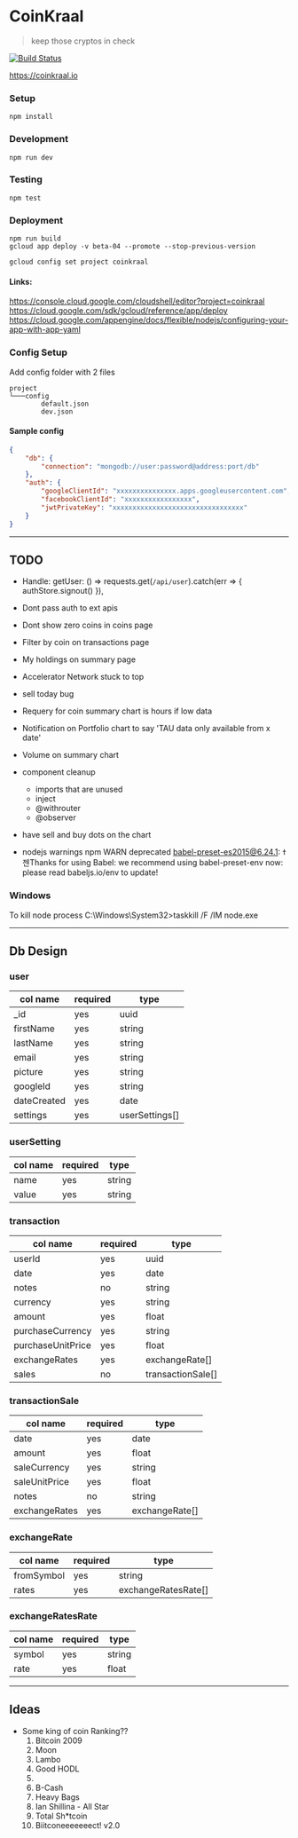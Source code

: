 # CoinKraal
> keep those cryptos in check

[![Build Status](https://travis-ci.org/DeanVanNiekerk/coinkraal.svg?branch=master)](https://travis-ci.org/DeanVanNiekerk/coinkraal)

https://coinkraal.io

### Setup
```shell
npm install
```

### Development
```shell
npm run dev
```

### Testing
```shell
npm test
```

### Deployment
```shell
npm run build
gcloud app deploy -v beta-04 --promote --stop-previous-version

gcloud config set project coinkraal
```

#### Links:

https://console.cloud.google.com/cloudshell/editor?project=coinkraal
https://cloud.google.com/sdk/gcloud/reference/app/deploy
https://cloud.google.com/appengine/docs/flexible/nodejs/configuring-your-app-with-app-yaml


### Config Setup

Add config folder with 2 files

```
project
└───config
        default.json
        dev.json
```

#### Sample config
```json
{
    "db": {
        "connection": "mongodb://user:password@address:port/db"
    },
    "auth": {
        "googleClientId": "xxxxxxxxxxxxxxx.apps.googleusercontent.com",
        "facebookClientId": "xxxxxxxxxxxxxxxxx",
        "jwtPrivateKey": "xxxxxxxxxxxxxxxxxxxxxxxxxxxxxxxxx"
    }
}
```

---

## TODO

- Handle: getUser: () => requests.get(`/api/user`).catch(err => { authStore.signout() }),
- Dont pass auth to ext apis
- Dont show zero coins in coins page
- Filter by coin on transactions page
- My holdings on summary page
- Accelerator Network stuck to top
- sell today bug

- Requery for coin summary chart is hours if low data
- Notification on Portfolio chart to say 'TAU data only available from x date'
- Volume on summary chart
- component cleanup 
    - imports that are unused
    - inject
    - @withrouter
    - @observer
- have sell and buy dots on the chart

- nodejs warnings
    npm WARN deprecated babel-preset-es2015@6.24.1: ߙ젠Thanks for using Babel: we recommend using babel-preset-env now: please read babeljs.io/env to update! 


### Windows
To kill node process
C:\Windows\System32>taskkill /F /IM node.exe

---

## Db Design

### user

|col name           |required   |type               |
|-------------------|-----------|-------------------|
|_id 	            |yes        |uuid               |
|firstName		    |yes        |string             |
|lastName           |yes        |string             |
|email   	        |yes        |string             |
|picture		    |yes        |string             |
|googleId	        |yes        |string             |
|dateCreated        |yes        |date               |
|settings	        |yes        |userSettings[]     |

### userSetting

|col name           |required   |type               |
|-------------------|-----------|-------------------|
|name 	            |yes        |string             |
|value		        |yes        |string             |


### transaction

|col name           |required   |type               |
|-------------------|-----------|-------------------|
|userId			    |yes        |uuid               |
|date               |yes        |date               |
|notes   	        |no         |string             |
|currency		    |yes        |string             |
|amount	            |yes        |float              |
|purchaseCurrency   |yes        |string             |
|purchaseUnitPrice	|yes        |float              |
|exchangeRates	    |yes        |exchangeRate[]     |
|sales			    |no         |transactionSale[]  |


### transactionSale

|col name           |required   |type               |
|-------------------|-----------|-------------------|
|date               |yes        |date               |
|amount   	        |yes        |float              |
|saleCurrency		|yes        |string             |
|saleUnitPrice	    |yes        |float              |
|notes              |no         |string             |
|exchangeRates	    |yes        |exchangeRate[]     |


### exchangeRate

|col name           |required   |type               |
|-------------------|-----------|-------------------|
|fromSymbol         |yes        |string             |
|rates   	        |yes        |exchangeRatesRate[]|


### exchangeRatesRate

|col name           |required   |type               |
|-------------------|-----------|-------------------|
|symbol             |yes        |string             |
|rate   	        |yes        |float              |

---

## Ideas

- Some king of coin Ranking??
    1. Bitcoin 2009
    2. Moon
    3. Lambo
    4. Good HODL
    5. 
    6. B-Cash
    7. Heavy Bags
    8. Ian Shillina - All Star
    9. Total Sh*tcoin
    10. Biitconeeeeeeect! v2.0